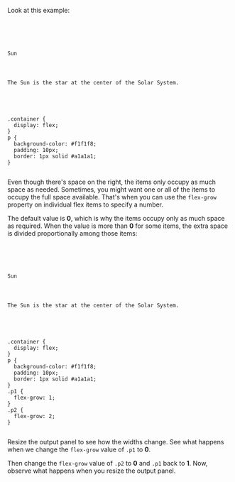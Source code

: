 Look at this example:

<Editor lang="css">
<code>
<panel lang="html">
<div class="container">
  <p class="p1">Sun</p>
  <p class="p2">The Sun is the star at the center of the Solar System.</p>
</div>
</panel>
<panel lang="css">
.container {
  display: flex;
}
p {
  background-color: #f1f1f8;
  padding: 10px;
  border: 1px solid #a1a1a1;
}
</panel>
</code>
</Editor>

Even though there's space
on the right, the items only
occupy as much space as needed.
Sometimes, you might want
one or all of the items to
occupy the full space
available. That's when you can
use the `flex-grow` property
on individual flex items to
specify a number.

The default value is **0**,
which is why the items occupy
only as much space as required.
When the value is more than **0**
for some items, the extra space
is divided proportionally among those items:

<Editor lang="css">
<code>
<panel lang="html">
<div class="container">
  <p class="p1">Sun</p>
  <p class="p2">The Sun is the star at the center of the Solar System.</p>
</div>
</panel>
<panel lang="css">
.container {
  display: flex;
}
p {
  background-color: #f1f1f8;
  padding: 10px;
  border: 1px solid #a1a1a1;
}
.p1 {
  flex-grow: 1;
}
.p2 {
  flex-grow: 2;
}
</panel>
</code>
</Editor>

Resize the output panel to
see how the widths change.
See what happens when we change the
`flex-grow` value of `.p1` to
**0**.

Then change the `flex-grow` value of
`.p2` to **0**
and
`.p1` back to **1**. Now, observe
what happens when you
resize the output panel.